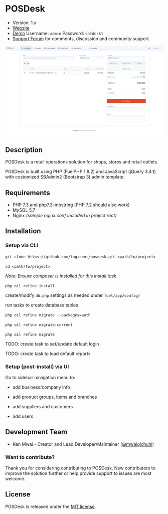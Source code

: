 # POSDesk

* Version: 1.x
* [Website](https://logicent.co)
* [Demo](https://posdesk.demo.logicent.co)
    Username: `admin`
    Password: `safdesk1`
* [Support Forum](https://github.com/logicent/posdesk/issues) for comments, discussion and community support
<!-- [Release Documentation](https://github.com/logicent/posdesk/docs) -->
<!-- [Release API browser](https://github.com/logicent/posdesk/) -->
<!-- [Development branch Documentation](https://github.com/logicent/posdesk/dev-docs) -->
<!-- [Development branch API browser](https://github.com/logicent/posdesk/dev-api) -->

[![POSDesk Dashboard](/public/images/posdesk_cashier.png)](https://posdesk.demo.logicent.co)

## Description

POSDesk is a retail operations solution for shops, stores and retail outlets.

POSDesk is built using PHP (FuelPHP 1.8.2) and JavaScript (jQuery 3.4.1) with customized SBAdmin2 (Bootstrap 3) admin template.

## Requirements

- PHP 7.3 and php7.3-mbstring (PHP 7.2 should also work)
- MySQL 5.7
- Nginx _(sample nginx.conf included in project root)_

## Installation

### Setup via CLI

`git clone https://github.com/logicent/posdesk.git <path/to/project>`

`cd <path/to/project>`

*Note: Ensure composer is installed for this install task*

`php oil refine install`

create/modify `db.php` settings as needed under `fuel/app/config/`

run tasks to create database tables

`php oil refine migrate --packages=auth`

`php oil refine migrate:current `

`php oil refine migrate`

TODO: create task to set/update default login 

TODO: create task to load default reports

### Setup (post-install) via UI 

Go to sidebar navigation menu to:

- add business/company info

- add product groups, items and branches

- add suppliers and customers

- add users

<!-- ## More information -->

<!-- For more detailed information, see the [development wiki](https://github.com/logicent/posdesk/wiki). -->

## Development Team

* Ken Mwai - Creator and Lead Developer/Maintainer ([@mwaigichuhi](https://twitter.com/mwaigichuhi))

### Want to contribute?

Thank you for considering contributing to POSDesk. New contributors to improve the solution further or help provide support to issues are most welcome.

<!-- ### Alumni -->

<!-- * (none) -->

<!-- ## Sponsors -->
<!-- Support POSDesk by becoming a sponsor on [Patreon](https://www.patreon.com/posdesk). Your logo will show up here with a link to your website. One-time donation is welcomed through PayPal. -->

## License
POSDesk is released under the [MIT license](https://opensource.org/licenses/MIT).